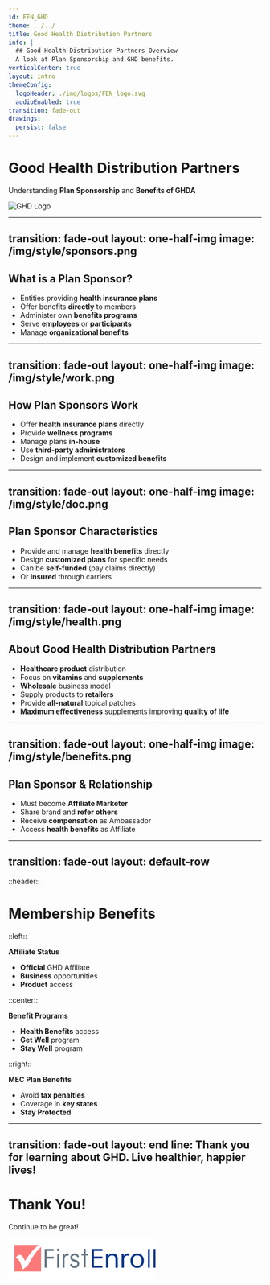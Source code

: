 ```yaml
---
id: FEN_GHD
theme: ../../
title: Good Health Distribution Partners
info: |
  ## Good Health Distribution Partners Overview
  A look at Plan Sponsorship and GHD benefits.
verticalCenter: true
layout: intro
themeConfig:
  logoHeader: ./img/logos/FEN_logo.svg
  audioEnabled: true
transition: fade-out
drawings:
  persist: false
---
```

<div class="relative top-24">

<SlideAudio deckKey="FEN_GHD" />

  <div class="grid grid-cols-1 items-center py-8 -mt-8">

  # Good Health Distribution Partners

  Understanding **Plan Sponsorship** and **Benefits of GHDA**
  </div>
  <div class="grid grid-cols-1 gap-4 items-center py-1 -ml-10 mt-12">
    <img src="/img/logos/GHD_logo.png" class="h-24 pt-1 mix-blend-multiply" alt="GHD Logo">
  </div>
</div>

---
transition: fade-out
layout: one-half-img
image: /img/style/sponsors.png
---

## What is a Plan Sponsor?

<v-clicks>

- Entities providing **health insurance plans**
- Offer benefits **directly** to members
- Administer own **benefits programs**
- Serve **employees** or **participants**
- Manage **organizational benefits**

</v-clicks>

---
transition: fade-out
layout: one-half-img
image: /img/style/work.png
---

## How Plan Sponsors Work

<v-clicks>

- Offer **health insurance plans** directly
- Provide **wellness programs**
- Manage plans **in-house**
- Use **third-party administrators**
- Design and implement **customized benefits**

</v-clicks>

---
transition: fade-out
layout: one-half-img
image: /img/style/doc.png
---

## Plan Sponsor Characteristics

<v-clicks>

- Provide and manage **health benefits** directly
- Design **customized plans** for specific needs
- Can be **self-funded** (pay claims directly)
- Or **insured** through carriers

</v-clicks>

---
transition: fade-out
layout: one-half-img
image: /img/style/health.png
---

## About Good Health Distribution Partners

<v-clicks>

- **Healthcare product** distribution
- Focus on **vitamins** and **supplements**
- **Wholesale** business model
- Supply products to **retailers**
- Provide **all-natural** topical patches
- **Maximum effectiveness** supplements improving **quality of life**

</v-clicks>

---
transition: fade-out
layout: one-half-img
image: /img/style/benefits.png
---

## Plan Sponsor & Relationship

<v-clicks>

- Must become **Affiliate Marketer**
- Share brand and **refer others**
- Receive **compensation** as Ambassador
- Access **health benefits** as Affiliate

</v-clicks>

---
transition: fade-out
layout: default-row
---

::header::
# Membership Benefits

::left::
<v-click>

**Affiliate Status**
- **Official** GHD Affiliate
- **Business** opportunities
- **Product** access
</v-click>

::center::
<v-click>

**Benefit Programs**
- **Health Benefits** access
- **Get Well** program
- **Stay Well** program
</v-click>

::right::
<v-click>

**MEC Plan Benefits**
- Avoid **tax penalties**
- Coverage in **key states**
- **Stay Protected**
</v-click>

---
transition: fade-out
layout: end
line: Thank you for learning about GHD. Live healthier, happier lives!
---

# Thank You!

Continue to be great!

<img src="./img/logos/FEN_logo.svg" class="h-12 mt-32" alt="FirstEnroll Logo">

